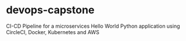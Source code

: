 # devops-capstone
CI-CD Pipeline for a microservices Hello World Python application using CircleCI, Docker, Kubernetes and AWS
